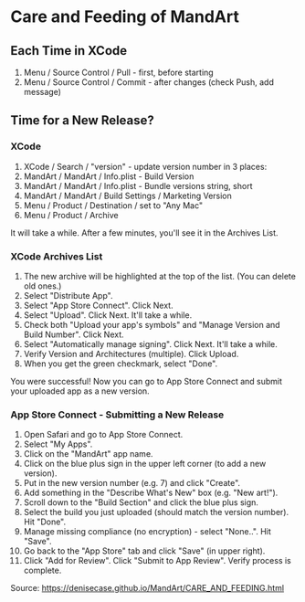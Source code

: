 # Care and Feeding of MandArt

## Each Time in XCode

1. Menu / Source Control / Pull - first, before starting
1. Menu / Source Control / Commit - after changes (check Push, add message)

## Time for a New Release? 

### XCode 

1. XCode / Search / "version" - update version number in 3 places:
1. MandArt / MandArt / Info.plist - Build Version
1. MandArt / MandArt / Info.plist - Bundle versions string, short
1. MandArt / MandArt / Build Settings / Marketing Version
1. Menu / Product / Destination / set to "Any Mac"
1. Menu / Product / Archive

It will take a while. After a few minutes, you'll see it in the Archives List. 

### XCode Archives List

1. The new archive will be highlighted at the top of the list. (You can delete old ones.)
1. Select "Distribute App".
1. Select "App Store Connect". Click Next.
1. Select "Upload". Click Next. It'll take a while. 
1. Check both "Upload your app's symbols" and "Manage Version and Build Number". Click Next.
1. Select "Automatically manage signing". Click Next. It'll take a while.
1. Verify Version and Architectures (multiple). Click Upload.
1. When you get the green checkmark, select "Done". 

You were successful! Now you can go to App Store Connect and submit your uploaded app as a new version. 

### App Store Connect - Submitting a New Release

1. Open Safari and go to App Store Connect.
1. Select "My Apps".
1. Click on the "MandArt" app name.
1. Click on the blue plus sign in the upper left corner (to add a new version).
1. Put in the new version number (e.g. 7) and click "Create".
1. Add something in the "Describe What's New" box (e.g. "New art!").
1. Scroll down to the "Build Section" and click the blue plus sign.
1. Select the build you just uploaded (should match the version number). Hit "Done".
1. Manage missing compliance (no encryption) - select "None..". Hit "Save".
1. Go back to the "App Store" tab and click "Save" (in upper right).
1. Click "Add for Review". Click "Submit to App Review". Verify process is complete.

Source: <https://denisecase.github.io/MandArt/CARE_AND_FEEDING.html>
